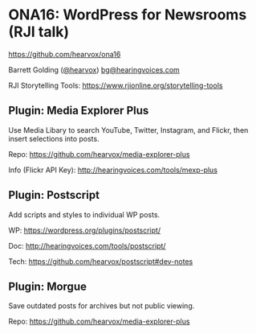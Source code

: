 
# ONA16: WordPress for Newsrooms (RJI talk)

https://github.com/hearvox/ona16

Barrett Golding (<a href="https://twitter.com/hearvox">@hearvox</a>) <bg@hearingvoices.com>

RJI Storytelling Tools: https://www.rjionline.org/storytelling-tools

## Plugin: Media Explorer Plus
Use Media Libary to search YouTube, Twitter, Instagram, and Flickr, then insert selections into posts.

Repo: https://github.com/hearvox/media-explorer-plus

Info (Flickr API Key): http://hearingvoices.com/tools/mexp-plus 

## Plugin: Postscript
Add scripts and styles to individual WP posts.

WP: https://wordpress.org/plugins/postscript/

Doc: http://hearingvoices.com/tools/postscript/

Tech: https://github.com/hearvox/postscript#dev-notes

## Plugin: Morgue
Save outdated posts for archives but not public viewing.

Repo: https://github.com/hearvox/media-explorer-plus
